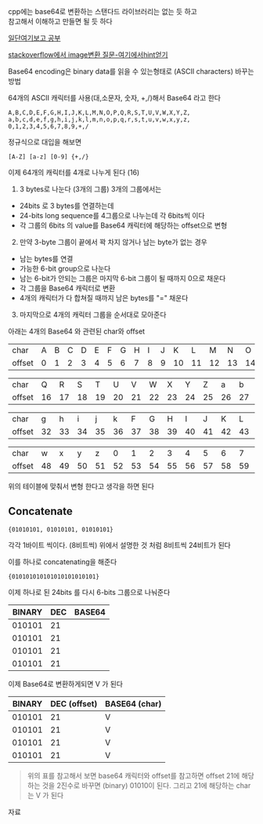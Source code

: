 cpp에는 base64로 변환하는 스탠다드 라이브러리는 없는 듯 하고  
참고해서 이해하고 만들면 될 듯 하다 

[일단여기보고 공부](https://matgomes.com/understanding-base64-encoding/)

[stackoverflow에서 image변환 질문-여기에서hint얻기](https://stackoverflow.com/questions/56955058/convert-image-jpg-to-base64)


Base64 encoding은 binary data를 읽을 수 있는형태로 (ASCII characters) 바꾸는 방법

64개의 ASCII 캐릭터를 사용(대,소문자, 숫자, +,/)해서 Base64 라고 한다  
```
A,B,C,D,E,F,G,H,I,J,K,L,M,N,O,P,Q,R,S,T,U,V,W,X,Y,Z,
a,b,c,d,e,f,g,h,i,j,k,l,m,n,o,p,q,r,s,t,u,v,w,x,y,z,
0,1,2,3,4,5,6,7,8,9,+,/
```

정규식으로 대입을 해보면  
```
[A-Z] [a-z] [0-9] {+,/}
```


이제 64개의 캐릭터를 4개로 나누게 된다  (16)

1. 3 bytes로 나눈다 (3개의 그룹)
3개의 그룹에서는 
- 24bits 로 3 bytes를 연결하는데  
- 24-bits long sequence를 4그룹으로 나누는데 각 6bits씩 이다
- 각 그룹의 6bits 의 value를 Base64 캐릭터에 해당하는 offset으로 변형

2. 만약 3-byte 그룹이 끝에서 꽉 차지 않거나 남는 byte가 없는 경우
- 남는 bytes를 연결
- 가능한 6-bit group으로 나눈다
- 남는 6-bit가 안되는 그룹은 마지막 6-bit 그룹이 될 때까지 0으로 채운다
- 각 그룹을 Base64 캐릭터로 변환
- 4개의 캐릭터가 다 합쳐질 때까지 남은 bytes를 "=" 채운다

3. 마지막으로 4개의 캐릭터 그룹을 순서대로 모아준다 


아래는 4개의 Base64 와 관련된 char와 offset

| | | | | | | | | | | | | | | | | | 
|---|---|---|---|---|---|---|---|---|---|---|---|---|---|---|---|---|
|char| A | B | C | D | E | F | G | H | I | J | K | L | M | N | O | P | 
|offset | 0 | 1 | 2 | 3 | 4 | 5 | 6 | 7 | 8 | 9 | 10 | 11 | 12 | 13 | 14 | 15|

| | | | | | | | | | | | | | | | | | 
|---|---|---|---|---|---|---|---|---|---|---|---|---|---|---|---|---|
| char | Q | R | S | T | U | V | W | X | Y | Z | a | b | c | d | e | f | 
| offset | 16 | 17 | 18 | 19 | 20 | 21 | 22 | 23 | 24 | 25 | 26 | 27 | 28 | 29 | 30 | 31 |

| | | | | | | | | | | | | | | | | | 
|---|---|---|---|---|---|---|---|---|---|---|---|---|---|---|---|---|
|char| g | h | i | j | k | F | G | H | I | J | K | L | M | N | O | P | 
|offset | 32 | 33 | 34 | 35 | 36 | 37 | 38 | 39 | 40 | 41 | 42 | 43 | 44 | 45 | 46 | 47|

| | | | | | | | | | | | | | | | | | 
|---|---|---|---|---|---|---|---|---|---|---|---|---|---|---|---|---|
| char | w | x | y | z | 0 | 1 | 2 | 3| 4 | 5 | 6 | 7 | 8 | 9| + | / |
| offset | 48 | 49 | 50 | 51 | 52 | 53 | 54 | 55 | 56 | 57 | 58 | 59 | 60 | 61 | 62 | 63 |

위의 테이블에 맞춰서 변형 한다고 생각을 하면 된다  


## Concatenate
```
{01010101, 01010101, 01010101}
```
각각 1바이트 씩이다.  (8비트씩)
위에서 설명한 것 처럼 8비트씩 24비트가 된다  

이를 하나로 concatenating을 해준다
```
{010101010101010101010101}
```
이제 하나로 된 24bits 를 다시 6-bits  그룹으로 나눠준다 

| BINARY | DEC | BASE64 |
| --- | ---| --- | 
| 010101 | 21 | 
| 010101 | 21 | 
| 010101 | 21 | 
| 010101 | 21 | 


이제 Base64로 변환하게되면 V 가 된다 

| BINARY | DEC (offset) | BASE64 (char) |
| --- | --- | --- | 
| 010101 | 21 | V |
| 010101 | 21 | V |
| 010101 | 21 | V |
| 010101 | 21 | V |

> 위의 표를 참고해서 보면  base64 캐릭터와 offset를 참고하면 offset 21에 해당하는 것을 2진수로 바꾸면 (binary) 01010이 된다. 그리고 21에 해당하는 char는 V 가 된다












자료
